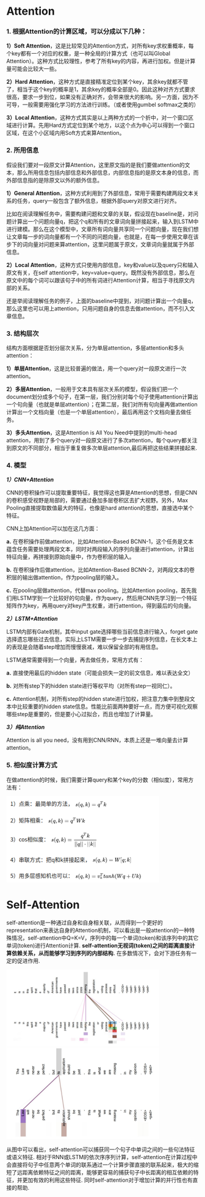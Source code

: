 # Attention
### 1. 根据Attention的计算区域，可以分成以下几种：

**1）Soft Attention**，这是比较常见的Attention方式，对所有key求权重概率，每个key都有一个对应的权重，是一种全局的计算方式（也可以叫Global Attention）。这种方式比较理性，参考了所有key的内容，再进行加权。但是计算量可能会比较大一些。

**2）Hard Attention**，这种方式是直接精准定位到某个key，其余key就都不管了，相当于这个key的概率是1，其余key的概率全部是0。因此这种对齐方式要求很高，要求一步到位，如果没有正确对齐，会带来很大的影响。另一方面，因为不可导，一般需要用强化学习的方法进行训练。（或者使用gumbel softmax之类的）

**3）Local Attention**，这种方式其实是以上两种方式的一个折中，对一个窗口区域进行计算。先用Hard方式定位到某个地方，以这个点为中心可以得到一个窗口区域，在这个小区域内用Soft方式来算Attention。



### 2. 所用信息

假设我们要对一段原文计算Attention，这里原文指的是我们要做attention的文本，那么所用信息包括内部信息和外部信息，内部信息指的是原文本身的信息，而外部信息指的是除原文以外的额外信息。

**1）General Attention**，这种方式利用到了外部信息，常用于需要构建两段文本关系的任务，query一般包含了额外信息，根据外部query对原文进行对齐。

比如在阅读理解任务中，需要构建问题和文章的关联，假设现在baseline是，对问题计算出一个问题向量q，把这个q和所有的文章词向量拼接起来，输入到LSTM中进行建模。那么在这个模型中，文章所有词向量共享同一个问题向量，现在我们想让文章每一步的词向量都有一个不同的问题向量，也就是，在每一步使用文章在该步下的词向量对问题来算attention，这里问题属于原文，文章词向量就属于外部信息。

**2）Local Attention**，这种方式只使用内部信息，key和value以及query只和输入原文有关，在self attention中，key=value=query。既然没有外部信息，那么在原文中的每个词可以跟该句子中的所有词进行Attention计算，相当于寻找原文内部的关系。

还是举阅读理解任务的例子，上面的baseline中提到，对问题计算出一个向量q，那么这里也可以用上attention，只用问题自身的信息去做attention，而不引入文章信息。



### 3. 结构层次

结构方面根据是否划分层次关系，分为单层attention，多层attention和多头attention：

**1）单层Attention**，这是比较普遍的做法，用一个query对一段原文进行一次attention。

**2）多层Attention**，一般用于文本具有层次关系的模型，假设我们把一个document划分成多个句子，在第一层，我们分别对每个句子使用attention计算出一个句向量（也就是单层attention）；在第二层，我们对所有句向量再做attention计算出一个文档向量（也是一个单层attention），最后再用这个文档向量去做任务。

**3）多头Attention**，这是Attention is All You Need中提到的multi-head attention，用到了多个query对一段原文进行了多次attention，每个query都关注到原文的不同部分，相当于重复做多次单层attention,最后再把这些结果拼接起来.



### 4. 模型

***1）CNN+Attention***

CNN的卷积操作可以提取重要特征，我觉得这也算是Attention的思想，但是CNN的卷积感受视野是局部的，需要通过叠加多层卷积区去扩大视野。另外，Max Pooling直接提取数值最大的特征，也像是hard attention的思想，直接选中某个特征。

CNN上加Attention可以加在这几方面：

**a.** 在卷积操作前做attention，比如Attention-Based BCNN-1，这个任务是文本蕴含任务需要处理两段文本，同时对两段输入的序列向量进行attention，计算出特征向量，再拼接到原始向量中，作为卷积层的输入。

**b.** 在卷积操作后做attention，比如Attention-Based BCNN-2，对两段文本的卷积层的输出做attention，作为pooling层的输入。

**c.** 在pooling层做attention，代替max pooling。比如Attention pooling，首先我们用LSTM学到一个比较好的句向量，作为query，然后用CNN先学习到一个特征矩阵作为key，再用query对key产生权重，进行attention，得到最后的句向量。



***2）LSTM+Attention***

LSTM内部有Gate机制，其中input gate选择哪些当前信息进行输入，forget gate选择遗忘哪些过去信息，实际上LSTM需要一步一步去捕捉序列信息，在长文本上的表现是会随着step增加而慢慢衰减，难以保留全部的有用信息。

LSTM通常需要得到一个向量，再去做任务，常用方式有：

**a.** 直接使用最后的hidden state（可能会损失一定的前文信息，难以表达全文）

**b.** 对所有step下的hidden state进行等权平均（对所有step一视同仁）。

**c.** Attention机制，对所有step的hidden state进行加权，把注意力集中到整段文本中比较重要的hidden state信息。性能比前面两种要好一点，而方便可视化观察哪些step是重要的，但是要小心过拟合，而且也增加了计算量。



***3）纯Attention***

Attention is all you need，没有用到CNN/RNN，本质上还是一堆向量去计算attention。



### 5. 相似度计算方式

在做attention的时候，我们需要计算query和某个key的分数（相似度），常用方法有：

<img src="https://github.com/ZhiweiZhang97/NLP/blob/main/image/Selection_071.png" width="400"/>

# Self-Attention

self-attention是一种通过自身和自身相关联，从而得到一个更好的representation来表达自身的Attention机制，可以看出是一般attention的一种特殊情况，self-attention中Q=K=V，序列中的每一个单词(token)和该序列中的其它单词(token)进行Attention计算. **self-attention无视词(token)之间的距离直接计算依赖关系，从而能够学习到序列的内部结构.** 在多数情况下，会对下游任务有一定的促进作用.

<img src="https://github.com/ZhiweiZhang97/NLP/blob/main/image/selfa1.jpeg" width="400"/>
<img src="https://github.com/ZhiweiZhang97/NLP/blob/main/image/selfa2.jpeg" width="400"/>

从图中可以看出，self-attention可以捕获同一个句子中单词之间的一些句法特征或语义特征. 相对于RNN或LSTM的依次序序列计算，self-attention在计算过程中会直接将句子中任意两个单词的联系通过一个计算步骤直接的联系起来，极大的缩短了远距离依赖特征之间的距离，能够更容易的捕获句子中长距离的相互依赖的特征，并更加有效的利用这些特征. 同时self-attention对于增加计算的并行性也有直接的帮助.